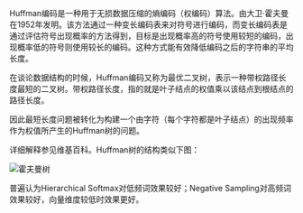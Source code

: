 Huffman编码是一种用于无损数据压缩的熵编码（权编码）算法。由大卫·霍夫曼在1952年发明。该方法通过一种变长编码表来对符号进行编码，而变长编码表是通过评估符号出现概率的方法得到，目标是出现概率高的符号使用较短的编码，出现概率低的符号则使用较长的编码。这种方式能有效降低编码之后的字符串的平均长度。

在谈论数据结构的时候，Huffman编码又称为最优二叉树，表示一种带权路径长度最短的二叉树。带权路径长度，指的就是叶子结点的权值乘以该结点到根结点的路径长度。

因此最短长度问题被转化为构建一个由字符（每个字符都是叶子结点）的出现频率作为权值所产生的Huffman树的问题。

详细解释参见维基百科。Huffman树的结构类似下图：

![霍夫曼树](http://qiancy.com/wp-content/uploads/2016/08/625px-Huffman_tree_2.svg_.png)



普遍认为Hierarchical Softmax对低频词效果较好；Negative Sampling对高频词效果较好，向量维度较低时效果更好。